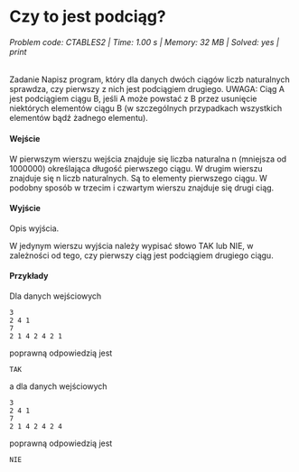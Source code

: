 # Czy to jest podciąg?
###### Problem code: CTABLES2 \| Time: 1.00 s \| Memory: 32 MB \| Solved: yes \| print

Zadanie
Napisz program, który dla danych dwóch ciągów liczb naturalnych sprawdza, czy pierwszy z nich jest podciągiem drugiego.
UWAGA: Ciąg A jest podciągiem ciągu B, jeśli A może powstać z B przez usunięcie niektórych elementów ciągu B (w szczególnych przypadkach wszystkich elementów bądź żadnego elementu).

#### Wejście
W pierwszym wierszu wejścia znajduje się liczba naturalna n (mniejsza od 1000000) określająca długość pierwszego ciągu. W drugim wierszu znajduje się n liczb naturalnych. Są to elementy pierwszego ciągu. W podobny sposób w trzecim i czwartym wierszu znajduje się drugi ciąg.

#### Wyjście
Opis wyjścia.

W jedynym wierszu wyjścia należy wypisać słowo TAK lub NIE, w zależności od tego, czy pierwszy ciąg jest podciągiem drugiego ciągu.
#### Przykłady
Dla danych wejściowych

```
3
2 4 1
7 
2 1 4 2 4 2 1
```
poprawną odpowiedzią jest
```
TAK
```
a dla danych wejściowych
```
3
2 4 1
7 
2 1 4 2 4 2 4
```
poprawną odpowiedzią jest
```
NIE
```
